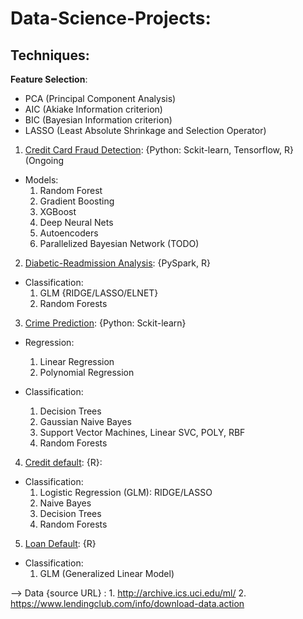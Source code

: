 # Data-Science-Projects:



## Techniques:
	
**Feature Selection**:

   * PCA (Principal Component Analysis)
   * AIC (Akiake Information criterion)
   * BIC (Bayesian Information criterion)
   * LASSO (Least Absolute Shrinkage and Selection Operator)



1. [Credit Card Fraud Detection](https://github.com/Sardhendu/Data-Science-Projects/tree/master/CreditCardFraudDetection): {Python: Sckit-learn, Tensorflow, R} (Ongoing

 * Models:
    1. Random Forest
    2. Gradient Boosting
    3. XGBoost
    4. Deep Neural Nets
    5. Autoencoders
    6. Parallelized Bayesian Network (TODO)  

2. [Diabetic-Readmission Analysis](https://github.com/Sardhendu/Data-Science-Projects/blob/master/Diabetic-Readmission/DiabeticReadmission-Spark.ipynb): {PySpark, R}

 * Classification:
    1. GLM {RIDGE/LASSO/ELNET}
    2. Random Forests


3. [Crime Prediction](https://github.com/Sardhendu/Data-Science-Projects/blob/master/Crime-Prediction/crimePrediction.ipynb): {Python: Sckit-learn}

 * Regression:
    1. Linear Regression
    2. Polynomial Regression

 * Classification:
    1. Decision Trees
    2. Gaussian Naive Bayes
    3. Support Vector Machines, Linear SVC, POLY, RBF
    4. Random Forests

4. [Credit default](https://github.com/Sardhendu/Data-Science-Projects/blob/master/Credit-Defaulters/CreditDefault.ipynb): {R}:

 * Classification:
    1. Logistic Regression (GLM): RIDGE/LASSO
    2. Naive Bayes
    3. Decision Trees
    4. Random Forests      
    
5. [Loan Default](https://github.com/Sardhendu/Data-Science-Projects/tree/master/Loan-Defaults): {R}
 
 * Classification:
    1.  GLM (Generalized Linear Model)

--> Data {source URL} : 
		1. http://archive.ics.uci.edu/ml/
		2. https://www.lendingclub.com/info/download-data.action

